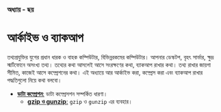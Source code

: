 ### অধ্যায় - ছয়
# আর্কাইভ ও ব্যাকআপ

তথ্যপ্রযুক্তির যুগের প্রধান ধারক ও বাহক কম্পিউটার, বিভিন্নরকমের কম্পিউটার। আপনার ডেস্কটপ, বৃহৎ সার্ভার, ক্ষুদ্র স্মার্টফোনে অসংখ্য তথ্য। তথ্যের কথা আসলেই আসে সংরক্ষণের কথা, ব্যাকআপ রাখার কথা। তথ্য রাখার জায়গা সীমিত, কাজেই আসে কম্প্রেশনের কথা। এই অধ্যায়ে আর আর্কাইভ করা, কম্প্রেস করা এবং ব্যাকআপ রাখার পদ্ধতিগুলো নিয়ে কথা বলবো।

*  [**ডাটা কম্প্রেশন**:](3.6.1.0.compressing-data.md) ডাটা কম্প্রেসশন সম্পর্কিত ধারণা।
   -  [**gzip ও gunzip**:](3.6.1.1.gzip.md) `gzip` ও `gunzip` এর ব্যবহার।
